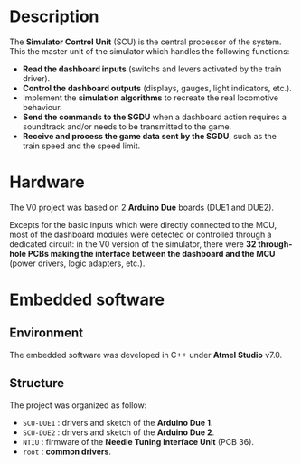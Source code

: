 # Description

The **Simulator Control Unit** (SCU) is the central processor of the system. This the master unit of the simulator which handles the following functions:

* **Read the dashboard inputs** (switchs and levers activated by the train driver).
* **Control the dashboard outputs** (displays, gauges, light indicators, etc.).
* Implement the **simulation algorithms** to recreate the real locomotive behaviour.
* **Send the commands to the SGDU** when a dashboard action requires a soundtrack and/or needs to be transmitted to the game.
* **Receive and process the game data sent by the SGDU**, such as the train speed and the speed limit.

# Hardware

The V0 project was based on 2 **Arduino Due** boards (DUE1 and DUE2).

Excepts for the basic inputs which were directly connected to the MCU, most of the dashboard modules were detected or controlled through a dedicated circuit: in the V0 version of the simulator, there were **32 through-hole PCBs making the interface between the dashboard and the MCU** (power drivers, logic adapters, etc.).

# Embedded software

## Environment

The embedded software was developed in C++ under **Atmel Studio** v7.0.

## Structure

The project was organized as follow:

* `SCU-DUE1` : drivers and sketch of the **Arduino Due 1**.
* `SCU-DUE2` : drivers and sketch of the **Arduino Due 2**.
* `NTIU` : firmware of the **Needle Tuning Interface Unit** (PCB 36).
* `root` : **common drivers**.
